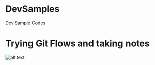 # DevSamples
Dev Sample Codes

# Trying Git Flows and taking notes
![alt text](https://nvie.com/img/git-model@2x.png)

